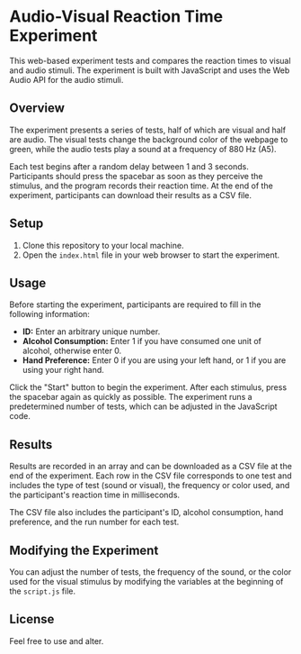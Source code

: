 # Audio-Visual Reaction Time Experiment

This web-based experiment tests and compares the reaction times to visual and audio stimuli. The experiment is built with JavaScript and uses the Web Audio API for the audio stimuli.

## Overview

The experiment presents a series of tests, half of which are visual and half are audio. The visual tests change the background color of the webpage to green, while the audio tests play a sound at a frequency of 880 Hz (A5).

Each test begins after a random delay between 1 and 3 seconds. Participants should press the spacebar as soon as they perceive the stimulus, and the program records their reaction time. At the end of the experiment, participants can download their results as a CSV file.

## Setup

1. Clone this repository to your local machine.
2. Open the `index.html` file in your web browser to start the experiment.

## Usage

Before starting the experiment, participants are required to fill in the following information:

- **ID:** Enter an arbitrary unique number.
- **Alcohol Consumption:** Enter 1 if you have consumed one unit of alcohol, otherwise enter 0.
- **Hand Preference:** Enter 0 if you are using your left hand, or 1 if you are using your right hand.

Click the "Start" button to begin the experiment. After each stimulus, press the spacebar again as quickly as possible. The experiment runs a predetermined number of tests, which can be adjusted in the JavaScript code.

## Results

Results are recorded in an array and can be downloaded as a CSV file at the end of the experiment. Each row in the CSV file corresponds to one test and includes the type of test (sound or visual), the frequency or color used, and the participant's reaction time in milliseconds.

The CSV file also includes the participant's ID, alcohol consumption, hand preference, and the run number for each test.

## Modifying the Experiment

You can adjust the number of tests, the frequency of the sound, or the color used for the visual stimulus by modifying the variables at the beginning of the `script.js` file.

## License

Feel free to use and alter.
